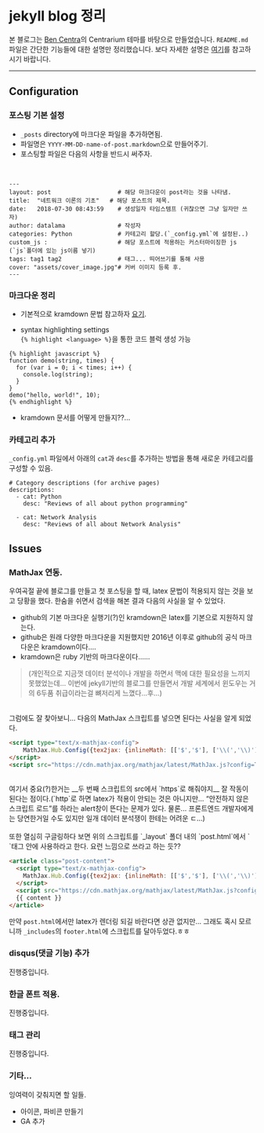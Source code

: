 jekyll blog 정리
===============
본 블로그는 [Ben Centra](https://github.com/bencentra)의 Centrarium 테마를 바탕으로 만들었습니다. `README.md` 파일은 간단한 기능들에 대한 설명만 정리했습니다. 보다 자세한 설명은 [여기](https://github.com/bencentra/centrarium)를 참고하시기 바랍니다.

---

Configuration
---------------

### 포스팅 기본 설정

* `_posts` directory에 마크다운 파일을 추가하면됨.
* 파일명은 `YYYY-MM-DD-name-of-post.markdown`으로 만들어주기.
* 포스팅할 파일은 다음의 사항을 반드시 써주자.

<br>

``` 
---
layout: post                   # 해당 마크다운이 post라는 것을 나타냄.
title:  "네트워크 이론의 기초"   # 해당 포스트의 제목.
date:   2018-07-30 08:43:59    # 생성일자 타임스템프 (귀찮으면 그냥 일자만 쓰자)
author: datalama               # 작성자
categories: Python             # 카테고리 할당.(`_config.yml`에 설정된..)
custom_js :                    # 해당 포스트에 적용하는 커스터마이징한 js (`js`폴더에 있는 js이름 넣기)
tags: tag1 tag2                # 태그... 띄어쓰기를 통해 사용
cover: "assets/cover_image.jpg"# 커버 이미지 등록 후.
---
```

### 마크다운 정리

* 기본적으로 kramdown 문법 참고하자 [요기](http://gjchoi.github.io/env/Kramdown(%EB%A7%88%ED%81%AC%EB%8B%A4%EC%9A%B4)-%EC%82%AC%EC%9A%A9%EB%B2%95/).

* syntax highlighting settings  
`{% highlight <language> %}`을 통한 코드 블럭 생성 가능

```
{% highlight javascript %}
function demo(string, times) {
  for (var i = 0; i < times; i++) {
    console.log(string);
  }
}
demo("hello, world!", 10);
{% endhighlight %}
```

* kramdown 문서를 어떻게 만들지??...

### 카테고리 추가

`_config.yml` 파일에서 아래의 `cat`과 `desc`를 추가하는 방법을 통해 새로운 카테고리를 구성할 수 있음.

```
# Category descriptions (for archive pages)
descriptions:
  - cat: Python
    desc: "Reviews of all about python programming"

  - cat: Network Analysis 
    desc: "Reviews of all about Network Analysis"
```



Issues
---------------

### MathJax 연동.

우여곡절 끝에 블로그를 만들고 첫 포스팅을 할 때, latex 문법이 적용되지 않는 것을 보고 당황을 했다. 한숨을 쉬면서 검색을 해본 결과 다음의 사실을 알 수 있었다.

* github의 기본 마크다운 실행기(?)인 kramdown은 latex를 기본으로 지원하지 않는다.
* github은 원래 다양한 마크다운을 지원했지만 2016년 이후로 github의 공식 마크다운은 kramdown이다....
* kramdown은 ruby 기반의 마크다운이다......

> (개인적으로 지금껏 데이터 분석이나 개발을 하면서 맥에 대한 필요성을 느끼지 못했었는데... 이번에 jekyll기반의 블로그를 만들면서 개발 세계에서 윈도우는 거의 6두품 취급이라는걸 뼈저리게 느꼈다...후...)
<br>
그럼에도 잘 찾아보니... 다음의 MathJax 스크립트를 넣으면 된다는 사실을 알게 되었다.
<br>

```html
<script type="text/x-mathjax-config">
	MathJax.Hub.Config({tex2jax: {inlineMath: [['$','$'], ['\\(','\\)']]}});
</script>
<script src="https://cdn.mathjax.org/mathjax/latest/MathJax.js?config=TeX-AMS-MML_HTMLorMML" type="text/javascript"></script>
```
<br>
여기서 중요(?)한거는 __두 번째 스크립트의 src에서 `https`로 해줘야지__ 잘 작동이 된다는 점이다.(`http`로 하면 latex가 적용이 안되는 것은 아니지만...  “안전하지 않은 스크립트 로드”를 하라는 alert창이 뜬다는 문제가 있다. 물론... 프론트엔드 개발자에게는 당연한거일 수도 있지만 일개 데이터 분석쟁이 한테는 어려운 ㄷ...)

<br>
<br>
또한 열심히 구글링하다 보면 위의 스크립트를 `_layout` 폴더 내의 `post.html`에서 `<article>`태그 안에 사용하라고 한다. 요런 느낌으로 쓰라고 하는 듯??
<br>

```html
<article class="post-content">
  <script type="text/x-mathjax-config">
	MathJax.Hub.Config({tex2jax: {inlineMath: [['$','$'], ['\\(','\\)']]}});
  </script>
  <script src="https://cdn.mathjax.org/mathjax/latest/MathJax.js?config=TeX-AMS-MML_HTMLorMML" type="text/javascript"></script>
  {{ content }}
</article>
```
만약 `post.html`에서만 latex가 렌더링 되길 바란다면 상관 없지만... 그래도 혹시 모르니까 `_includes`의 `footer.html`에 스크립트를 달아두었다.ㅎㅎ

### disqus(댓글 기능) 추가

진행중입니다.

### 한글 폰트 적용.

진행중입니다.

### 태그 관리

진행중입니다.

### 기타...
잉여력이 갖춰지면 할 일들.
* 아이콘, 파비콘 만들기
* GA 추가
